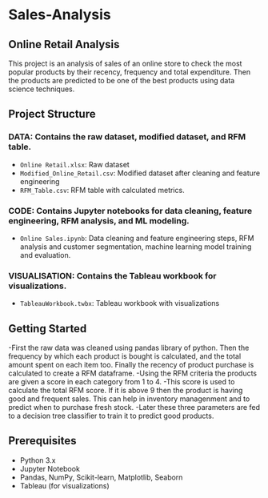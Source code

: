 # Sales-Analysis
## Online Retail Analysis

This project is an analysis of sales of an online store to check the most popular products by their recency, frequency and total expenditure. Then the products are predicted to be one of the best products using data science techniques.

## Project Structure

### **DATA**: Contains the raw dataset, modified dataset, and RFM table.
 -  `Online Retail.xlsx`: Raw dataset
 -  `Modified_Online_Retail.csv`: Modified dataset after cleaning and feature engineering
 -  `RFM_Table.csv`: RFM table with calculated metrics.
### **CODE**: Contains Jupyter notebooks for data cleaning, feature engineering, RFM analysis, and ML modeling.
  - `Online Sales.ipynb`: Data cleaning and feature engineering steps, RFM analysis and customer segmentation, machine learning model training and evaluation.
### **VISUALISATION**: Contains the Tableau workbook for visualizations.
  - `TableauWorkbook.twbx`: Tableau workbook with visualizations

## Getting Started

-First the raw data was cleaned using pandas library of python. Then the frequency by which each product is bought is calculated, and the total amount spent on each item too. Finally the recency of product purchase is calculated to create a RFM dataframe.
-Using the RFM criteria the products are given a score in each category from 1 to 4.
-This score is used to calculate the total RFM score. If it is above 9 then the product is having good and frequent sales. This can help in inventory managenment and to predict when to purchase fresh stock.
-Later these three parameters are fed to a decision tree classifier to train it to predict good products.

## Prerequisites

- Python 3.x
- Jupyter Notebook
- Pandas, NumPy, Scikit-learn, Matplotlib, Seaborn
- Tableau (for visualizations)


